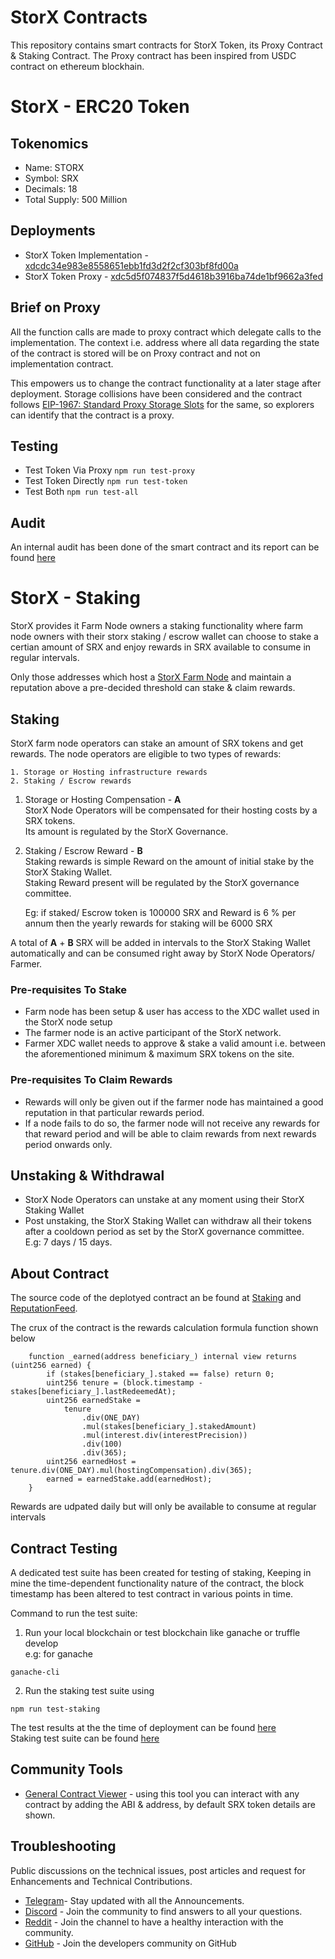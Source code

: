 # StorX Contracts

This repository contains smart contracts for StorX Token, its Proxy Contract & Staking Contract. The Proxy contract has been inspired from USDC contract on ethereum blockhain.

# StorX - ERC20 Token
## Tokenomics

- Name: STORX
- Symbol: SRX
- Decimals: 18
- Total Supply: 500 Million

## Deployments

- StorX Token Implementation - [xdcdc34e983e8558651ebb1fd3d2f2cf303bf8fd00a](https://xdc.network/addr/xdcdc34e983e8558651ebb1fd3d2f2cf303bf8fd00a)
- StorX Token Proxy - [xdc5d5f074837f5d4618b3916ba74de1bf9662a3fed](https://xdc.network/addr/xdc5d5f074837f5d4618b3916ba74de1bf9662a3fed)

## Brief on Proxy

All the function calls are made to proxy contract which delegate calls to the implementation. The context i.e. address where all data regarding the state of the contract is stored will be on Proxy contract and not on implementation contract.

This empowers us to change the contract functionality at a later stage after deployment. Storage collisions have been considered and the contract follows [EIP-1967: Standard Proxy Storage Slots](https://eips.ethereum.org/EIPS/eip-1967) for the same, so explorers can identify that the contract is a proxy.

## Testing

- Test Token Via Proxy `npm run test-proxy`
- Test Token Directly `npm run test-token`
- Test Both `npm run test-all`

## Audit

An internal audit has been done of the smart contract and its report can be found [here](/audit/report/StorXAudit.pdf)


# StorX - Staking


StorX provides it Farm Node owners a staking functionality where farm node owners with their storx staking / escrow wallet can choose to stake a certian amount of SRX and enjoy rewards in SRX available to consume in regular intervals.

Only those addresses which host a [StorX Farm Node](https://storx.tech/host-node.html) and maintain a reputation above a pre-decided threshold can stake & claim rewards.


## Staking

StorX farm node operators can stake an amount of SRX tokens and get rewards. The node operators are eligible to two types of rewards:

    1. Storage or Hosting infrastructure rewards
    2. Staking / Escrow rewards  

1. Storage or Hosting Compensation - **A**  
    StorX Node Operators will be compensated for their hosting costs by a SRX tokens.  
    Its amount is regulated by the StorX Governance.

2. Staking / Escrow Reward - **B**  
    Staking rewards is simple Reward on the amount of initial stake by the StorX Staking Wallet.  
    Staking Reward present will be regulated by the StorX governance committee.  
      
    Eg: if staked/ Escrow token is 100000 SRX and Reward is 6 % per annum then the yearly rewards for staking will be 6000 SRX

A total of **A** + **B** SRX will be added in intervals to the StorX Staking Wallet automatically and can be consumed right away by StorX Node Operators/ Farmer.  
  
  
  
### Pre-requisites To Stake

 - Farm node has been setup & user has access to the XDC wallet used in the StorX node setup 
 - The farmer node is an active participant of the StorX network. 
 - Farmer XDC wallet needs to approve & stake a valid amount i.e. between the aforementioned minimum & maximum SRX tokens on the site.

### Pre-requisites To Claim Rewards

 - Rewards will only be given out if the farmer node has maintained a good reputation in that particular rewards period.
 - If a node fails to do so, the farmer node will not receive any rewards for that reward period and will be able to claim rewards from next rewards period onwards only.


## Unstaking & Withdrawal

 - StorX Node Operators can unstake at any moment using their StorX Staking Wallet  
 - Post unstaking, the StorX Staking Wallet can withdraw all their tokens after a cooldown period as set by the StorX governance committee.  
 E.g: 7 days / 15 days.


## About Contract

The source code of the deplotyed contract an be found at [Staking](./flats/Staking.flat.sol) and [ReputationFeed](./flats/ReputationFeed.flat.sol).

The crux of the contract is the rewards calculation formula function shown below

```
    function _earned(address beneficiary_) internal view returns (uint256 earned) {
        if (stakes[beneficiary_].staked == false) return 0;
        uint256 tenure = (block.timestamp - stakes[beneficiary_].lastRedeemedAt);
        uint256 earnedStake =
            tenure
                .div(ONE_DAY)
                .mul(stakes[beneficiary_].stakedAmount)
                .mul(interest.div(interestPrecision))
                .div(100)
                .div(365);
        uint256 earnedHost = tenure.div(ONE_DAY).mul(hostingCompensation).div(365);
        earned = earnedStake.add(earnedHost);
    }
```

Rewards are udpated daily but will only be available to consume at regular intervals

## Contract Testing

A dedicated test suite has been created for testing of staking, Keeping in mine the time-dependent functionality nature of the contract, the block timestamp has been altered to test contract in various points in time.

Command to run the test suite:

1. Run your local blockchain or test blockchain like ganache or truffle develop  
e.g: for ganache
```
ganache-cli
```
2. Run the staking test suite using
```
npm run test-staking
```
The test results at the the time of deployment can be found [here](./test-result/staking-test.log)  
Staking test suite can be found [here](./test/Staking) 

## Community Tools  

 - [General Contract Viewer](http://gcv.raavan.online/) - using this tool you can interact with any contract by adding the ABI & address, by default SRX token details are shown.  

## Troubleshooting


Public discussions on the technical issues, post articles and request for Enhancements and Technical Contributions. 

- [Telegram](https://t.me/StorXNetwork)- Stay updated with all the Announcements.
- [Discord](https://discord.gg/ha4Jufj2Nm) - Join the community to find answers to all your questions.
- [Reddit](https://www.reddit.com/r/StorXNetwork) - Join the channel to have a healthy interaction with the community.
- [GitHub](https://github.com/StorXNetwork) - Join the developers community on GitHub
